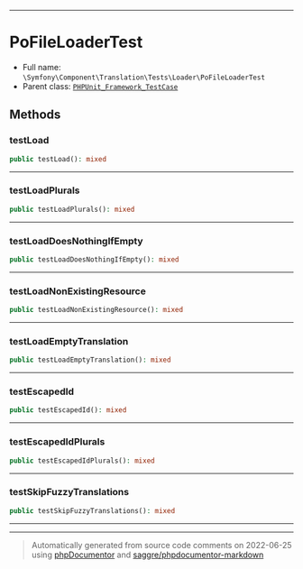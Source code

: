 ***

# PoFileLoaderTest





* Full name: `\Symfony\Component\Translation\Tests\Loader\PoFileLoaderTest`
* Parent class: [`PHPUnit_Framework_TestCase`](../../../../../PHPUnit_Framework_TestCase.md)




## Methods


### testLoad



```php
public testLoad(): mixed
```











***

### testLoadPlurals



```php
public testLoadPlurals(): mixed
```











***

### testLoadDoesNothingIfEmpty



```php
public testLoadDoesNothingIfEmpty(): mixed
```











***

### testLoadNonExistingResource



```php
public testLoadNonExistingResource(): mixed
```











***

### testLoadEmptyTranslation



```php
public testLoadEmptyTranslation(): mixed
```











***

### testEscapedId



```php
public testEscapedId(): mixed
```











***

### testEscapedIdPlurals



```php
public testEscapedIdPlurals(): mixed
```











***

### testSkipFuzzyTranslations



```php
public testSkipFuzzyTranslations(): mixed
```











***


***
> Automatically generated from source code comments on 2022-06-25 using [phpDocumentor](http://www.phpdoc.org/) and [saggre/phpdocumentor-markdown](https://github.com/Saggre/phpDocumentor-markdown)
